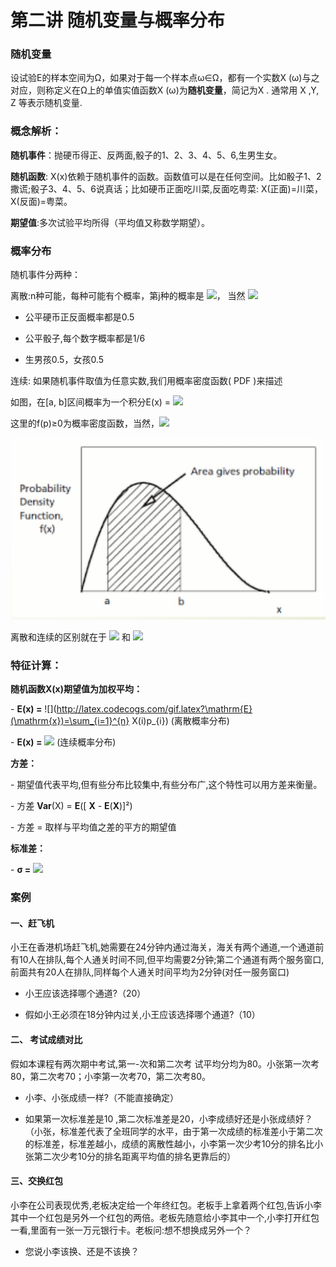 # 第二讲 随机变量与概率分布

 

### 随机变量

设试验E的样本空间为Ω，如果对于每一个样本点ω∈Ω，都有一个实数X (ω)与之对应，则称定义在Ω上的单值实值函数X (ω)为**随机变量**，简记为X . 通常用 X ,Y, Z 等表示随机变量.

 

### **概念解析：**

**随机事件**：抛硬币得正、反两面,骰子的1、2、3、4、5、6,生男生女。

**随机函数**: X(x)依赖于随机事件的函数。函数值可以是在任何空间。比如骰子1、2撒谎;骰子3、4、5、6说真话；比如硬币正面吃川菜,反面吃粤菜: X(正面)=川菜，X(反面)=粤菜。

**期望值**:多次试验平均所得（平均值又称数学期望）。

 

### 概率分布

随机事件分两种：

离散:n种可能，每种可能有个概率，第j种的概率是 ![](http://latex.codecogs.com/gif.latex?p_{j}\geqslant0)， 当然 ![](http://latex.codecogs.com/gif.latex?\sum_{k=1}^{n}p_{k}=1)

- 公平硬币正反面概率都是0.5

- 公平骰子,每个数字概率都是1/6

- 生男孩0.5，女孩0.5

 

连续: 如果随机事件取值为任意实数,我们用概率密度函数( PDF )来描述

如图，在[a, b]区间概率为一个积分E(x) = ![](http://latex.codecogs.com/gif.latex?E(x)=\int_{a}^{b}f(p)dp)

这里的f(p)≥0为概率密度函数，当然，![](http://latex.codecogs.com/gif.latex?\int_{-\infty}^{+\infty}f(p)dp=1)

![PDF](../assets/PDF.png)

离散和连续的区别就在于 ![](http://latex.codecogs.com/gif.latex?\sum_{i=1}^{n})  和 ![](http://latex.codecogs.com/gif.latex?\int_{-\infty}^{+\infty})

 

### **特征计算：**

**随机函数X(x)期望值为加权平均：**

\-   **E(x) =** ![](http://latex.codecogs.com/gif.latex?\mathrm{E}(\mathrm{x})=\sum_{i=1}^{n} X(i)p_{i}) (离散概率分布)

\-   **E(x) =** ![](http://latex.codecogs.com/gif.latex?\mathrm{E}(\mathrm{x})=\int_{-\infty}^{+\infty}X(p)f(p)dp) (连续概率分布)

**方差：**

\-  期望值代表平均,但有些分布比较集中,有些分布广,这个特性可以用方差来衡量。

\-  方差 **Var**(X) = **E**([ **X** - **E**(**X**)]²)

\-  方差 = 取样与平均值之差的平方的期望值

**标准差：**

\-   **σ =**  ![](http://latex.codecogs.com/gif.latex?\sqrt{\operatorname{var}(\mathbf{X})})



### 案例

#### 一、赶飞机

小王在香港机场赶飞机,她需要在24分钟内通过海关，海关有两个通道,一个通道前有10人在排队,每个人通关时间不同,但平均需要2分钟;第二个通道有两个服务窗口,前面共有20人在排队,同样每个人通关时间平均为2分钟(对任一服务窗口)

- 小王应该选择哪个通道?（20）

- 假如小王必须在18分钟内过关,小王应该选择哪个通道?（10）

#### 二、 考试成绩对比

假如本课程有两次期中考试,第一-次和第二次考 试平均分均为80。小张第一次考80，第二次考70；小李第一次考70，第二次考80。

- 小李、小张成绩一样?（不能直接确定）

- 如果第一次标准差是10 ,第二次标准差是20，小李成绩好还是小张成绩好？（小张，标准差代表了全班同学的水平，由于第一次成绩的标准差小于第二次的标准差，标准差越小，成绩的离散性越小，小李第一次少考10分的排名比小张第二次少考10分的排名距离平均值的排名更靠后的）

#### 三、交换红包

小李在公司表现优秀,老板决定给一个年终红包。老板手上拿着两个红包,告诉小李其中一个红包是另外一个红包的两倍。老板先随意给小李其中一个,小李打开红包一看,里面有一张一万元银行卡。老板问:想不想换成另外一个？

- 您说小李该换、还是不该换？
